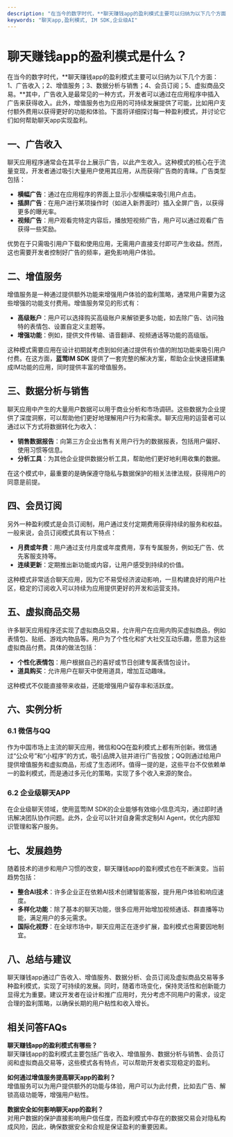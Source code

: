 ```yaml
---
description: "在当今的数字时代，**聊天赚钱app的盈利模式主要可以归纳为以下几个方面：1、广告收入；2、增值服务；3、数据分析与销售；4、会员订阅；5、虚拟商品交易。**其中，广告收入是最常见的一种方式，开发者可以通过在应用程序中插入广告来获得收入。此外，增值服务也为应用的可持续发展提供了可能，比如用户支付额外费用以获得更好的功能和体验。下面将详细探讨每一种盈利模式，并讨论它们如何帮助聊天app实现盈利。"
keywords: "聊天app,盈利模式, IM SDK,企业级AI"
---
```

# 聊天赚钱app的盈利模式是什么？

在当今的数字时代，**聊天赚钱app的盈利模式主要可以归纳为以下几个方面：1、广告收入；2、增值服务；3、数据分析与销售；4、会员订阅；5、虚拟商品交易。**其中，广告收入是最常见的一种方式，开发者可以通过在应用程序中插入广告来获得收入。此外，增值服务也为应用的可持续发展提供了可能，比如用户支付额外费用以获得更好的功能和体验。下面将详细探讨每一种盈利模式，并讨论它们如何帮助聊天app实现盈利。

## **一、广告收入**

聊天应用程序通常会在其平台上展示广告，以此产生收入。这种模式的核心在于流量变现，开发者通过吸引大量用户使用其应用，从而获得广告商的青睐。广告类型包括：

- **横幅广告**：通过在应用程序的界面上显示小型横幅来吸引用户点击。
- **插屏广告**：在用户进行某项操作时（如进入新界面时）插入全屏广告，以获得更多的曝光率。
- **视频广告**：用户观看完特定内容后，播放短视频广告，用户可以通过观看广告获得一些奖励。

优势在于只需吸引用户下载和使用应用，无需用户直接支付即可产生收益。然而，这也需要开发者控制好广告的频率，避免影响用户体验。

## **二、增值服务**

增值服务是一种通过提供额外功能来增强用户体验的盈利策略，通常用户需要为这些增强的功能支付费用。增值服务常见的形式有：

- **高级账户**：用户可以选择购买高级账户来解锁更多功能，如去除广告、访问独特的表情包、设置自定义主题等。
- **增强功能**：例如，提供文件传输、语音翻译、视频通话等功能的高级版。

这种模式需要应用在设计初期就考虑到如何通过提供有价值的附加功能来吸引用户付费。在这方面，**蓝莺IM SDK** 提供了一套完整的解决方案，帮助企业快速搭建集成IM功能的应用，同时提供丰富的增值服务。

## **三、数据分析与销售**

聊天应用中产生的大量用户数据可以用于商业分析和市场调研。这些数据为企业提供了深度洞察，可以帮助他们更好地理解用户行为和需求。聊天应用的运营者可以通过以下方式将数据转化为收入：

- **销售数据报告**：向第三方企业出售有关用户行为的数据报表，包括用户偏好、使用习惯等信息。
- **分析工具**：为其他企业提供数据分析工具，帮助他们更好地利用收集的数据。

在这个模式中，最重要的是确保遵守隐私与数据保护的相关法律法规，获得用户的同意是前提。

## **四、会员订阅**

另外一种盈利模式是会员订阅制，用户通过支付定期费用获得持续的服务和权益。一般来说，会员订阅模式具有以下特点：

- **月费或年费**：用户通过支付月度或年度费用，享有专属服务，例如无广告、优先客服支持等。
- **连续更新**：定期推出新功能或内容，让用户感受到持续的价值。

这种模式非常适合聊天应用，因为它不易受经济波动影响，一旦构建良好的用户社区，稳定的订阅收入可以持续为应用提供更好的开发和运营支持。

## **五、虚拟商品交易**

许多聊天应用程序还实现了虚拟商品交易，允许用户在应用内购买虚拟商品，例如表情包、贴纸、游戏内物品等。用户为了个性化和扩大社交互动乐趣，愿意为这些虚拟商品付费。具体的做法包括：

- **个性化表情包**：用户根据自己的喜好或节日创建专属表情包设计。
- **道具购买**：允许用户在聊天中使用道具，增加互动趣味。

这种模式不仅能直接带来收益，还能增强用户留存率和活跃度。

## **六、实例分析**

### **6.1 微信与QQ**

作为中国市场上主流的聊天应用，微信和QQ在盈利模式上都有所创新。微信通过“公众号”和“小程序”的方式，吸引品牌入驻并进行广告投放；QQ则通过给用户提供增值服务和虚拟商品，形成了生态闭环。值得一提的是，这些平台不仅依赖单一的盈利模式，而是通过多元化的策略，实现了多个收入来源的聚合。

### **6.2 企业级聊天APP**

在企业级聊天领域，使用蓝莺IM SDK的企业能够有效缩小信息鸿沟，通过即时通讯解决团队协作问题。此外，企业可以针对自身需求定制AI Agent，优化内部知识管理和客户服务。

## **七、发展趋势**

随着技术的进步和用户习惯的改变，聊天赚钱app的盈利模式也在不断演变。当前趋势包括：

- **整合AI技术**：许多企业正在依赖AI技术创建智能客服，提升用户体验和响应速度。
- **多样化功能**：除了基本的聊天功能，很多应用开始增加视频通话、群直播等功能，满足用户的多元需求。
- **国际化视野**：在全球市场中，聊天应用正在逐步扩展，盈利模式也需要因地制宜。

## **八、总结与建议**

聊天赚钱app通过广告收入、增值服务、数据分析、会员订阅及虚拟商品交易等多种盈利模式，实现了可持续的发展。同时，随着市场变化，保持灵活性和创新能力显得尤为重要。建议开发者在设计和推广应用时，充分考虑不同用户的需求，设定合理的盈利策略，以确保长期的用户粘性和收入增长。

## 相关问答FAQs

**聊天赚钱app的盈利模式有哪些？**  
聊天赚钱app的盈利模式主要包括广告收入、增值服务、数据分析与销售、会员订阅和虚拟商品交易等，这些模式各有特点，可以帮助开发者实现稳定的盈利。

**如何通过增值服务提高聊天app的盈利？**  
增值服务可以为用户提供额外的功能与体验，用户可以为此付费，比如去广告、解锁高级功能等，增强用户粘性。

**数据安全如何影响聊天app的盈利？**  
对用户数据的保护直接影响用户信任度，而盈利模式中存在的数据交易会对隐私构成风险，因此，确保数据安全和合规是保证盈利的重要因素。
